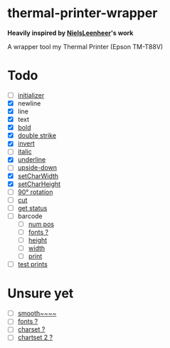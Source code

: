 # thermal-printer-wrapper
**Heavily inspired by [NielsLeenheer](https://github.com/NielsLeenheer/)'s work**

A wrapper tool my Thermal Printer (Epson TM-T88V)

# Todo
- [ ] [initializer](https://download4.epson.biz/sec_pubs/pos/reference_en/escpos/esc_atsign.html)
- [x] newline
- [x] line
- [x] text
- [x] [bold](https://download4.epson.biz/sec_pubs/pos/reference_en/escpos/esc_ce.html)
- [x] [double strike](https://download4.epson.biz/sec_pubs/pos/reference_en/escpos/esc_cg.html)
- [x] [invert](https://download4.epson.biz/sec_pubs/pos/reference_en/escpos/gs_cb.html)
- [ ] [italic](https://github.com/NielsLeenheer/EscPosEncoder/blob/bce55458ef2b07a6ef3175ab7d4ffe3a16495ab5/src/esc-pos-encoder.js#L358)
- [x] [underline](https://download4.epson.biz/sec_pubs/pos/reference_en/escpos/esc_minus.html)
- [ ] [upside-down](https://download4.epson.biz/sec_pubs/pos/reference_en/escpos/esc_lbrace.html)
- [x] [setCharWidth]()
- [x] [setCharHeight]()
- [ ] [90° rotation](https://download4.epson.biz/sec_pubs/pos/reference_en/escpos/esc_cv.html)
- [ ] [cut](https://download4.epson.biz/sec_pubs/pos/reference_en/escpos/gs_cv.html)
- [ ] [get status](https://download4.epson.biz/sec_pubs/pos/reference_en/escpos/dle_eot.html)
- [ ] barcode
  - [ ] [num pos](https://download4.epson.biz/sec_pubs/pos/reference_en/escpos/gs_ch.html)
  - [ ] [fonts ?](https://download4.epson.biz/sec_pubs/pos/reference_en/escpos/gs_lf.html)
  - [ ] [height](https://download4.epson.biz/sec_pubs/pos/reference_en/escpos/gs_lh.html)
  - [ ] [width](https://download4.epson.biz/sec_pubs/pos/reference_en/escpos/gs_lw.html)
  - [ ] [print](https://download4.epson.biz/sec_pubs/pos/reference_en/escpos/gs_lk.html)
- [ ] [test prints](https://download4.epson.biz/sec_pubs/pos/reference_en/escpos/gs_lparen_ca.html)

# Unsure yet
- [ ] [smooth~~~~](https://download4.epson.biz/sec_pubs/pos/reference_en/escpos/gs_lb.html)
- [ ] [fonts ?](https://download4.epson.biz/sec_pubs/pos/reference_en/escpos/esc_cm.html)
- [ ] [charset ?](https://download4.epson.biz/sec_pubs/pos/reference_en/escpos/esc_cr.html)
- [ ] [chartset 2 ?](https://download4.epson.biz/sec_pubs/pos/reference_en/escpos/esc_lt.html)
